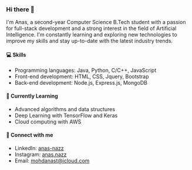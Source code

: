 ### Hi there 👋

I'm Anas, a second-year Computer Science B.Tech student with a passion for full-stack development and a strong interest in the field of Artificial Intelligence. I'm constantly learning and exploring new technologies to improve my skills and stay up-to-date with the latest industry trends.

#### 💻 Skills

- Programming languages: Java, Python, C/C++, JavaScript
- Front-end development: HTML, CSS, Jquery, Bootstrap
- Back-end development: Node.js, Express.js, MongoDB

#### 🌱 Currently Learning

- Advanced algorithms and data structures
- Deep Learning with TensorFlow and Keras
- Cloud computing with AWS

#### 🤝 Connect with me

- LinkedIn: [anas-nazz](https://www.linkedin.com/in/anas-nazz/)
- Instagram: [anas.nazz](https://www.instagram.com/anas.nazz/)
- Email: [mohdanast@icloud.com](mailto:anastnazz@gmail.com)

